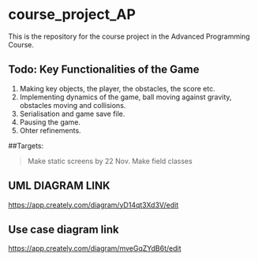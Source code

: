 # course_project_AP
This is the repository for the course project in the Advanced Programming Course. 

## Todo: Key Functionalities of the Game
  1.  Making key objects, the player, the obstacles, the score etc.
  2.  Implementing dynamics of the game, ball moving against gravity, obstacles moving and collisions.
  3.  Serialisation and game save file.
  4.  Pausing the game.
  5.  Ohter refinements.
  
  
##Targets:
  > Make static screens by 22 Nov.
  > Make field classes 
  
  
  ## UML DIAGRAM LINK
  https://app.creately.com/diagram/yD14qt3Xd3V/edit
  
  ## Use case diagram link
  https://app.creately.com/diagram/mveGqZYdB6t/edit
